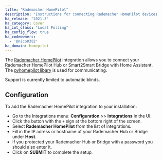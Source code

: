 ```yaml
---
title: "Rademacher HomePilot"
description: "Instructions for connecting Rademacher HomePilot devices."
ha_release: "2021.3"
ha_category: Cover
ha_iot_class: "Local Polling"
ha_config_flow: true
ha_codeowners:
  - '@nico0302'
ha_domain: homepilot
---
```


The [Rademacher HomePilot](https://www.rademacher.de/smart-home/produkte/homepilot) integration allows you to connect your Rademacher HomePilot Hub or Smart2Smart Bridge with Home Assistant.
The [pyhomepilot libary](https://github.com/Nico0302/pyhomepilot) is used for communicating.

Support is currently limited to automatic blinds.

## Configuration

To add the Rademacher HomePilot integration to your installation:

- Go to the Integrations menu: **Configuration** >> **Integrations** in the UI.
- Click the button with the `+` sign at the bottom right of the screen.
- Select **Rademacher HomePilot** from the list of integrations.
- Fill in the IP adress or hostname of your Rademacher Hub or Bridge under **Host**.
- If you protected your Rademacher Hub or Bridge with a password you should also enter it.
- Click on **SUBMIT** to complete the setup.

